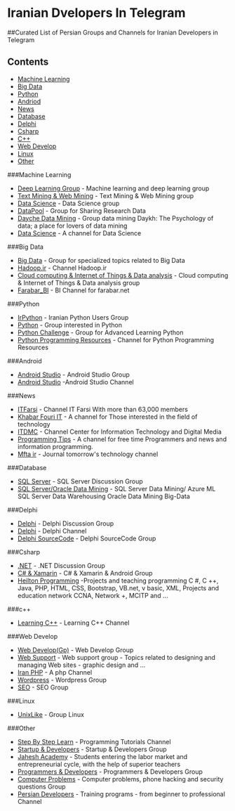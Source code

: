 # Iranian Dvelopers In Telegram
##Curated List of Persian Groups and Channels for Iranian Developers in Telegram
## Contents
 - [Machine Learning](#machine-learning)
 - [Big Data](#big-data)
 - [Python](#python)
 - [Andriod](#android)
 - [News](#news)
 - [Database](#database)
 - [Delphi](#delphi)
 - [Csharp](#csharp)
 - [C++](#c++)
 - [Web Develop](#web-develop)
 - [Linux](#linux)
 - [Other](#other)

###Machine Learning
 - [Deep Learning Group](https://telegram.me/joinchat/Ba_oHz3_zWPo9CzLKoquvw) - Machine learning and deep learning group
 - [Text Mining & Web Mining](https://telegram.me/joinchat/BCuwFj7gB2aeH_76bNz5dQ) - Text Mining & Web Mining group
 - [Data Science](https://telegram.me/joinchat/CVZpEj0EaiNQ47bY-4ko5g) - Data Science group
 - [DataPool](https://telegram.me/joinchat/BEtl7zy6mdKn6qOsgGYMfg) - Group for Sharing Research Data
 - [Dayche Data Mining](https://telegram.me/Dayche) - Group data mining Daykh: The Psychology of data; a place for lovers of data mining
 - [Data Science](https://telegram.me/dataanalysis) - A channel for Data Science

###Big Data
 - [Big Data](https://telegram.me/joinchat/A7SgeDuzptdo9zhyJV7MVA) - Group for specialized topics related to Big Data
 - [Hadoop.ir](https://telegram.me/hadoop) - Channel Hadoop.ir 
 - [Cloud computing & Internet of Things & Data analysis](https://telegram.me/joinchat/Dgpq2T9U20xQA_mIryMTgQ) - Cloud computing & Internet of Things & Data analysis group
 - [Farabar_BI](https://telegram.me/Farabar_BI) - BI Channel for farabar.net 

###Python
 - [IrPython](https://telegram.me/joinchat/BFAsrj2D5okEHzEZfhuTpw) - Iranian Python Users Group
 - [Python](https://telegram.me/joinchat/BR1mSTwSfWdmkxmyF4Gpig) - Group interested in Python
 - [Python Challenge](https://telegram.me/pythonchallenge) - Group for Advanced Learning Python
 - [Python Programming Resources](https://telegram.me/pythony) - Channel for Python Programming Resources

###Android
 - [Android Studio](https://telegram.me/joinchat/Bvjv_j908b7xE4ggJfcGvw) - Android Studio Group
 - [Android Studio](https://telegram.me/AndroidStudyChannel) -Android Studio Channel

###News
 - [ITFarsi](https://telegram.me/ITFarsi) - Channel IT Farsi With more than 63,000 members
 - [Khabar Fouri IT](https://telegram.me/Khabar_Fouri_IT) - A channel for Those interested in the field of technology
 - [ITDMC](https://telegram.me/itdmc) - Channel Center for Information Technology and Digital Media
 - [Programming Tips](https://telegram.me/programming_tips) - A channel for free time Programmers and news and information programming.
 - [Mfta ir](https://telegram.me/mfta_ir) - Journal tomorrow's technology channel

###Database
 - [SQL Server](https://telegram.me/joinchat/BTQQtzy50j-IxIAOKHWwVg) - SQL Server Discussion Group 
 - [SQL Server/Oracle Data Mining](https://telegram.me/SQL_DataMining) - SQL Server Data Mining/ Azure ML SQL Server Data Warehousing Oracle Data Mining Big-Data

###Delphi
 - [Delphi](https://telegram.me/joinchat/Bia5cD6E3fj8di6UgAxvSw) - Delphi Discussion Group
 - [Delphi](https://telegram.me/Embarcadero_Delphi) - Delphi Channel 
 - [Delphi SourceCode](https://telegram.me/joinchat/Bvjv_j9Ra3U6gQFk9Ek2Lw) - Delphi SourceCode Group

###Csharp
 - [.NET](https://telegram.me/joinchat/AjZjNTzwymqmrz9HY2BCzw) - .NET Discussion Group
 - [C# & Xamarin](https://telegram.me/joinchat/A9gCpD-qWX7d_K7cFNWBjA) - C# & Xamarin &  Android Group
 - [Heilton Programming](https://telegram.me/HeiltonProgramming) -Projects and teaching programming C #, C ++, Java, PHP, HTML, CSS, Bootstrap, VB.net, v basic, XML, Projects and education network CCNA, Network +, MCITP and ... 

###c++
 - [Learning C++](https://telegram.me/Learncpp) - Learning C++  Channel

###Web Develop 
 - [Web Develop(Gp)](https://telegram.me/joinchat/BaoJETxRxmPG3mV96OkcBg) - Web Develop Group 
 - [Web Support](https://telegram.me/joinchat/Amapzzu5N7KU9l8i9biQVw) - Web support group - Topics related to designing and managing Web sites - graphic design and ...
 - [Iran PHP](https://telegram.me/irphp) - A php Channel
 - [Wordpress](https://telegram.me/joinchat/A5G0xDwGOy5X8cNmGJexrA) - Wordpress Group 
 - [SEO](https://telegram.me/joinchat/BPd01zwYPAkNV3tTsoc8pA) - SEO Group 

###Linux
 - [UnixLike](https://telegram.me/joinchat/CXY-8UBLZqxDL96KpNx4aA) - Group Linux

###Other
 - [Step By Step Learn](https://telegram.me/stepbysteplearn) - Programming Tutorials Channel
 - [Startup & Developers](https://telegram.me/joinchat/Cp3i8T4nWz-mlpCNbtRXmw) - Startup & Developers Group
 - [Jahesh Academy](https://telegram.me/jaheshacademy) - Students entering the labor market and entrepreneurial cycle, with the help of superior teachers
 - [Programmers & Developers](https://telegram.me/joinchat/CtLPQz1zgxeC4Xtw9fU6YA) - Programmers & Developers Group 
 - [Computer Problems](https://telegram.me/joinchat/BMmX7j6aLeL7favbNOMCHQ) - Computer problems, phone hacking and security questions Group 
 - [Persian Developers](https://telegram.me/persiandevelopers) - Training programs - from beginner to professional Channel
